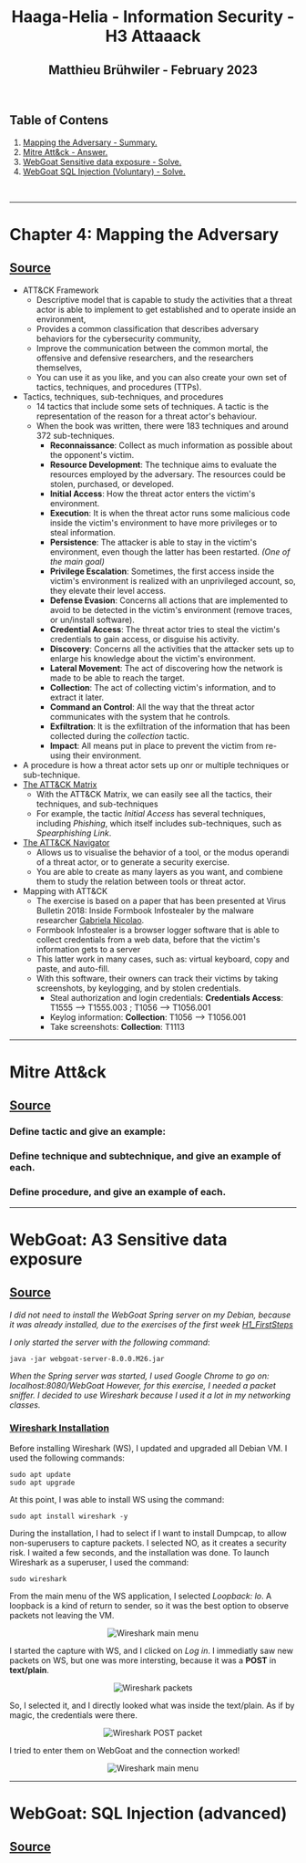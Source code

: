 <h1 align="center">Haaga-Helia - Information Security - H3 Attaaack</h1>
<h2 align="center">Matthieu Brühwiler - February 2023</h2>
<br>

## Table of Contens
1. [ Mapping the Adversary - Summary. ](#chapter4)
2. [ Mitre Att&ck - Answer. ](#mitre)
3. [ WebGoat Sensitive data exposure - Solve. ](#webgoat)
4. [ WebGoat SQL Injection (Voluntary) - Solve. ](#webgoat2)
<br>

----
<a name="chapter4"></a>
# Chapter 4: Mapping the Adversary
## [Source](https://www.oreilly.com/library/view/practical-threat-intelligence/9781838556372/B13376_04_Final_SK_ePub.xhtml#_idParaDest-75)

* ATT&CK Framework
  * Descriptive model that is capable to study the activities that a threat actor is able to implement to get established and to operate inside an environment,
  * Provides a common classification that describes adversary behaviors for the cybersecurity community,
  * Improve the communication between the common mortal, the offensive and defensive researchers, and the researchers themselves,
  * You can use it as you like, and you can also create your own set of tactics, techniques, and procedures (TTPs).
* Tactics, techniques, sub-techniques, and procedures
  * 14 tactics that include some sets of techniques. A tactic is the representation of the reason for a threat actor's behaviour.
  * When the book was written, there were 183 techniques and around 372 sub-techniques.
    * **Reconnaissance**: Collect as much information as possible about the opponent's victim.
    * **Resource Development**: The technique aims to evaluate the resources employed by the adversary. The resources could be stolen, purchased, or developed.
    * **Initial Access**: How the threat actor enters the victim's environment.
    * **Execution**: It is when the threat actor runs some malicious code inside the victim's environment to have more privileges or to steal information.
    * **Persistence**: The attacker is able to stay in the victim's environment, even though the latter has been restarted. *(One of the main goal)* 
    * **Privilege Escalation**: Sometimes, the first access inside the victim's environment is realized with an unprivileged account, so, they elevate their level access.
    * **Defense Evasion**: Concerns all actions that are implemented to avoid to be detected in the victim's environment (remove traces, or un/install software).
    * **Credential Access**: The threat actor tries to steal the victim's credentials to gain access, or disguise his activity.
    * **Discovery**: Concerns all the activities that the attacker sets up to enlarge his knowledge about the victim's environment.
    * **Lateral Movement**: The act of discovering how the network is made to be able to reach the target.
    * **Collection**: The act of collecting victim's information, and to extract it later.
    * **Command an Control**: All the way that the threat actor communicates with the system that he controls.
    * **Exfiltration**: It is the exfiltration of the information that has been collected during the *collection* tactic.
    * **Impact**: All means put in place to prevent the victim from re-using their environment.
 *  A procedure is how a threat actor sets up onr or multiple techniques or sub-technique.
* [The ATT&CK Matrix](https://attack.mitre.org/matrices/enterprise/)
  * With the ATT&CK Matrix, we can easily see all the tactics, their techniques, and sub-techniques
  * For example, the tactic *Initial Access* has several techniques, including *Phishing*, which itself includes sub-techniques, such as *Spearphishing Link*.
* [The ATT&CK Navigator](https://mitre-attack.github.io/attack-navigator/)
  * Allows us to visualise the behavior of a tool, or the modus operandi of a threat actor, or to generate a security exercise.
  * You are able to create as many layers as you want, and combiene them to study the relation between tools or threat actor.
* Mapping with ATT&CK
  * The exercise is based on a paper that has been presented at Virus Bulletin 2018: Inside Formbook Infostealer by the malware researcher [Gabriela Nicolao](https://www.virusbulletin.com/uploads/pdf/magazine/2018/VB2018-Nicolao.pdf).
  * Formbook Infostealer is a browser logger software that is able to collect credentials from a web data, before that the victim's information gets to a server
  * This latter work in many cases, such as: virtual keyboard, copy and paste, and auto-fill.
  * With this software, their owners can track their victims by taking screenshots, by keylogging, and by stolen credentials.
    * Steal authorization and login credentials: **Credentials Access**: T1555 --> T1555.003 ; T1056 --> T1056.001
    * Keylog information: **Collection**: T1056 --> T1056.001
    * Take screenshots: **Collection**: T1113

----
<a name="mitre"></a>
# Mitre Att&ck
## [Source](https://attack.mitre.org/)

### Define tactic and give an example:

### Define technique and subtechnique, and give an example of each.

### Define procedure, and give an example of each.


----
<a name="webgoat"></a>
# WebGoat: A3 Sensitive data exposure
## [Source](https://owasp.org/www-project-webgoat/#:~:text=WebGoat%20is%20a%20deliberately%20insecure,and%20popular%20open%20source%20components.)
*I did not need to install the WebGoat Spring server on my Debian, because it was already installed, due to the exercises of the first week [H1_FirstSteps](https://github.com/MatthieuBruh/h1_FirstSteps)*

*I only started the server with the following command*:

    java -jar webgoat-server-8.0.0.M26.jar

*When the Spring server was started, I used Google Chrome to go on: localhost:8080/WebGoat*
*However, for this exercise, I needed a packet sniffer. I decided to use Wireshark because I used it a lot in my networking classes.*
### [Wireshark Installation](https://www.wireshark.org/)
Before installing Wireshark (WS), I updated and upgraded all Debian VM. I used the following commands:

    sudo apt update
    sudo apt upgrade

At this point, I was able to install WS using the command: 

    sudo apt install wireshark -y

During the installation, I had to select if I want to install Dumpcap, to allow non-superusers to capture packets. I selected NO, as it creates a security risk.
I waited a few seconds, and the installation was done. To launch Wireshark as a superuser, I used the command:

    sudo wireshark

From the main menu of the WS application, I selected *Loopback: lo*. A loopback is a kind of return to sender, so it was the best option to observe packets not leaving the VM.
<p align="center"> <img alt="Wireshark main menu" src=""> </p>

I started the capture with WS, and I clicked on *Log in*. I immediatly saw new packets on WS, but one was more intersting, because it was a **POST** in **text/plain**.
<p align="center"> <img alt="Wireshark packets" src=""> </p>

So, I selected it, and I directly looked what was inside the text/plain. As if by magic, the credentials were there.
<p align="center"> <img alt="Wireshark POST packet" src=""> </p>

I tried to enter them on WebGoat and the connection worked!
<p align="center"> <img alt="Wireshark main menu" src=""> </p>


----
<a name="webgoat2"></a>
# WebGoat: SQL Injection (advanced)
## [Source](https://owasp.org/www-project-webgoat/#:~:text=WebGoat%20is%20a%20deliberately%20insecure,and%20popular%20open%20source%20components.)

